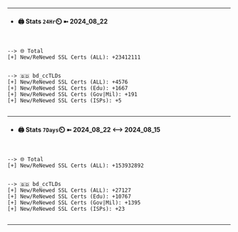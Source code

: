 

---
- #### 🖨️ **Stats** `24Hr`⏲️ ➼ 2024_08_22
```console


--> 🌐 Total
[+] New/ReNewed SSL Certs (ALL): +23412111


--> 🇧🇩 bd_ccTLDs
[+] New/ReNewed SSL Certs (ALL): +4576
[+] New/ReNewed SSL Certs (Edu): +1667
[+] New/ReNewed SSL Certs (Gov|Mil): +191
[+] New/ReNewed SSL Certs (ISPs): +5


```

---
- #### 🖨️ **Stats** `7Days`⏲️ ➼ 2024_08_22 <--> 2024_08_15
```console


--> 🌐 Total
[+] New/ReNewed SSL Certs (ALL): +153932892


--> 🇧🇩 bd_ccTLDs
[+] New/ReNewed SSL Certs (ALL): +27127
[+] New/ReNewed SSL Certs (Edu): +10767
[+] New/ReNewed SSL Certs (Gov|Mil): +1395
[+] New/ReNewed SSL Certs (ISPs): +23


```

---

